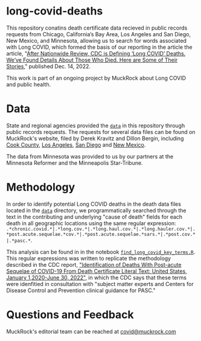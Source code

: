 # long-covid-deaths
This repository conatins death certificate data recieved in public records requests from Chicago, California’s Bay Area, Los Angeles and San Diego, New Mexico, and Minnesota, allowing us to search for words associated with Long COVID, which formed the basis of our reporting in the article the article, "[After Nationwide Review, CDC is Defining ‘Long COVID’ Deaths. We’ve Found Details About Those Who Died. Here are Some of Their Stories](https://www/google.com)," published Dec. 14, 2022.

This work is part of an ongoing project by MuckRock about Long COVID and public health. 

# Data 
State and regional agencies provided the [`data`](https://github.com/DillonBergin/long-covid-deaths/tree/main/data) in this repository through public records requests. The requests for several data files can be found on MuckRock's website, filed by Derek Kravitz and Dillon Bergin, including [Cook County](https://www.muckrock.com/foi/cook-county-365/request-for-death-records-132745/), [Los Angeles](https://www.muckrock.com/foi/los-angeles-county-358/cpra-for-case-detail-records-132743/), [San Diego](https://www.muckrock.com/foi/san-diego-county-55/cpra-for-case-data-132744/) and [New Mexico](https://www.muckrock.com/foi/new-mexico-227/medical-examiner-data-new-mexico-134303/). 

The data from Minnesota was provided to us by our partners at the Minnesota Reformer and the Minneapolis Star-Tribune.

# Methodology
In order to identify potential Long COVID deaths in the death data files located in the [`data`](https://github.com/DillonBergin/long-covid-deaths/tree/main/data) directory, we programmatically searched through the text in the contributing and underlying "cause of death" fields for each death in all geographic locations using the same regular expression: `.*chronic.covid.*|.*long.cov.*|.*long.haul.cov.*|.*long.hauler.cov.*|.*post.acute.sequelae.*cov.*|.*post.acute.sequelae.*sars.*|.*post.cov.*|.*pasc.*`.

This analysis can be found in in the notebook [`find_long_covid_key_terms.R`](https://github.com/DillonBergin/long-covid-deaths/blob/main/analysis/find_long_covid_key_terms.R). This regular expressions was written to replicate the methodology described in the CDC report, ["Identification of Deaths With Post-acute Sequelae of COVID-19 From Death Certificate Literal Text: United States, January 1,2020-June 30, 2022"](link), in which the CDC says that these terms were idenfitied in consultation with "subject matter experts and Centers for Disease Control and Prevention clinical guidance for PASC."


# Questions and Feedback
MuckRock's editorial team can be reached at [covid@muckrock.com](mailto:covid@muckrock.com)

